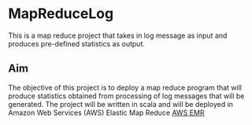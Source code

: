 # MapReduceLog
This is a map reduce project that takes in log message as input and produces pre-defined statistics as output.

## Aim
The objective of this project is to deploy a map reduce program that will produce statistics obtained from processing of log messages that will be generated.
The project will be written in scala and will be deployed in Amazon Web Services (AWS) Elastic Map Reduce [AWS EMR](https://us-east-2.console.aws.amazon.com/elasticmapreduce/home?region=us-east-2#)

